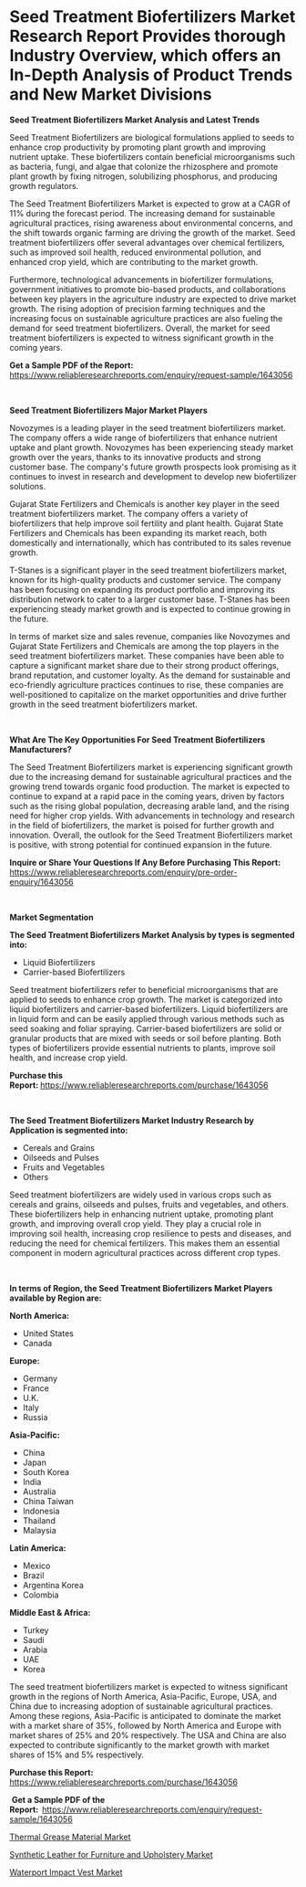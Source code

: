 <p><h1>Seed Treatment Biofertilizers Market Research Report Provides thorough Industry Overview, which offers an In-Depth Analysis of Product Trends and New Market Divisions</h1></p><p><strong>Seed Treatment Biofertilizers Market Analysis and Latest Trends</strong></p>
<p><p>Seed Treatment Biofertilizers are biological formulations applied to seeds to enhance crop productivity by promoting plant growth and improving nutrient uptake. These biofertilizers contain beneficial microorganisms such as bacteria, fungi, and algae that colonize the rhizosphere and promote plant growth by fixing nitrogen, solubilizing phosphorus, and producing growth regulators.</p><p>The Seed Treatment Biofertilizers Market is expected to grow at a CAGR of 11% during the forecast period. The increasing demand for sustainable agricultural practices, rising awareness about environmental concerns, and the shift towards organic farming are driving the growth of the market. Seed treatment biofertilizers offer several advantages over chemical fertilizers, such as improved soil health, reduced environmental pollution, and enhanced crop yield, which are contributing to the market growth.</p><p>Furthermore, technological advancements in biofertilizer formulations, government initiatives to promote bio-based products, and collaborations between key players in the agriculture industry are expected to drive market growth. The rising adoption of precision farming techniques and the increasing focus on sustainable agriculture practices are also fueling the demand for seed treatment biofertilizers. Overall, the market for seed treatment biofertilizers is expected to witness significant growth in the coming years.</p></p>
<p><strong>Get a Sample PDF of the Report:&nbsp;</strong> <a href="https://www.reliableresearchreports.com/enquiry/request-sample/1643056">https://www.reliableresearchreports.com/enquiry/request-sample/1643056</a></p>
<p>&nbsp;</p>
<p><strong>Seed Treatment Biofertilizers Major Market Players</strong></p>
<p><p>Novozymes is a leading player in the seed treatment biofertilizers market. The company offers a wide range of biofertilizers that enhance nutrient uptake and plant growth. Novozymes has been experiencing steady market growth over the years, thanks to its innovative products and strong customer base. The company's future growth prospects look promising as it continues to invest in research and development to develop new biofertilizer solutions.</p><p>Gujarat State Fertilizers and Chemicals is another key player in the seed treatment biofertilizers market. The company offers a variety of biofertilizers that help improve soil fertility and plant health. Gujarat State Fertilizers and Chemicals has been expanding its market reach, both domestically and internationally, which has contributed to its sales revenue growth.</p><p>T-Stanes is a significant player in the seed treatment biofertilizers market, known for its high-quality products and customer service. The company has been focusing on expanding its product portfolio and improving its distribution network to cater to a larger customer base. T-Stanes has been experiencing steady market growth and is expected to continue growing in the future.</p><p>In terms of market size and sales revenue, companies like Novozymes and Gujarat State Fertilizers and Chemicals are among the top players in the seed treatment biofertilizers market. These companies have been able to capture a significant market share due to their strong product offerings, brand reputation, and customer loyalty. As the demand for sustainable and eco-friendly agriculture practices continues to rise, these companies are well-positioned to capitalize on the market opportunities and drive further growth in the seed treatment biofertilizers market.</p></p>
<p>&nbsp;</p>
<p><strong>What Are The Key Opportunities For Seed Treatment Biofertilizers Manufacturers?</strong></p>
<p><p>The Seed Treatment Biofertilizers market is experiencing significant growth due to the increasing demand for sustainable agricultural practices and the growing trend towards organic food production. The market is expected to continue to expand at a rapid pace in the coming years, driven by factors such as the rising global population, decreasing arable land, and the rising need for higher crop yields. With advancements in technology and research in the field of biofertilizers, the market is poised for further growth and innovation. Overall, the outlook for the Seed Treatment Biofertilizers market is positive, with strong potential for continued expansion in the future.</p></p>
<p><strong>Inquire or Share Your Questions If Any Before Purchasing This Report:</strong> <a href="https://www.reliableresearchreports.com/enquiry/pre-order-enquiry/1643056">https://www.reliableresearchreports.com/enquiry/pre-order-enquiry/1643056</a></p>
<p>&nbsp;</p>
<p><strong>Market Segmentation</strong></p>
<p><strong>The Seed Treatment Biofertilizers Market Analysis by types is segmented into:</strong></p>
<p><ul><li>Liquid Biofertilizers</li><li>Carrier-based Biofertilizers</li></ul></p>
<p><p>Seed treatment biofertilizers refer to beneficial microorganisms that are applied to seeds to enhance crop growth. The market is categorized into liquid biofertilizers and carrier-based biofertilizers. Liquid biofertilizers are in liquid form and can be easily applied through various methods such as seed soaking and foliar spraying. Carrier-based biofertilizers are solid or granular products that are mixed with seeds or soil before planting. Both types of biofertilizers provide essential nutrients to plants, improve soil health, and increase crop yield.</p></p>
<p><strong>Purchase this Report:&nbsp;</strong><a href="https://www.reliableresearchreports.com/purchase/1643056">https://www.reliableresearchreports.com/purchase/1643056</a></p>
<p>&nbsp;</p>
<p><strong>The Seed Treatment Biofertilizers Market Industry Research by Application is segmented into:</strong></p>
<p><ul><li>Cereals and Grains</li><li>Oilseeds and Pulses</li><li>Fruits and Vegetables</li><li>Others</li></ul></p>
<p><p>Seed treatment biofertilizers are widely used in various crops such as cereals and grains, oilseeds and pulses, fruits and vegetables, and others. These biofertilizers help in enhancing nutrient uptake, promoting plant growth, and improving overall crop yield. They play a crucial role in improving soil health, increasing crop resilience to pests and diseases, and reducing the need for chemical fertilizers. This makes them an essential component in modern agricultural practices across different crop types.</p></p>
<p>&nbsp;</p>
<p><strong>In terms of Region, the Seed Treatment Biofertilizers Market Players available by Region are:</strong></p>
<p>
    <p> <strong> North America: </strong>
        <ul>
            <li>United States</li>
            <li>Canada</li>
        </ul>
        </p> 
    <p> <strong> Europe: </strong>
        <ul>
            <li>Germany</li>
            <li>France</li>
            <li>U.K.</li>
            <li>Italy</li>
            <li>Russia</li>
        </ul>
        </p> 
    <p> <strong> Asia-Pacific: </strong>
        <ul>
            <li>China</li>
            <li>Japan</li>
            <li>South Korea</li>
            <li>India</li>
            <li>Australia</li>
            <li>China Taiwan</li>
            <li>Indonesia</li>
            <li>Thailand</li>
            <li>Malaysia</li>
        </ul>
        </p> 
    <p> <strong> Latin America: </strong>
        <ul>
            <li>Mexico</li>
            <li>Brazil</li>
            <li>Argentina Korea</li>
            <li>Colombia</li>
        </ul>
        </p> 
    <p> <strong> Middle East & Africa: </strong>
        <ul>
            <li>Turkey</li>
            <li>Saudi</li>
            <li>Arabia</li>
            <li>UAE</li>
            <li>Korea</li>
        </ul>
    </p>
    </p>
<p><p>The seed treatment biofertilizers market is expected to witness significant growth in the regions of North America, Asia-Pacific, Europe, USA, and China due to increasing adoption of sustainable agricultural practices. Among these regions, Asia-Pacific is anticipated to dominate the market with a market share of 35%, followed by North America and Europe with market shares of 25% and 20% respectively. The USA and China are also expected to contribute significantly to the market growth with market shares of 15% and 5% respectively.</p></p>
<p><strong>Purchase this Report: </strong><a href="https://www.reliableresearchreports.com/purchase/1643056">https://www.reliableresearchreports.com/purchase/1643056</a></p>
<p>&nbsp;<strong>Get a Sample PDF of the Report:&nbsp;&nbsp;</strong><a href="https://www.reliableresearchreports.com/enquiry/request-sample/1643056">https://www.reliableresearchreports.com/enquiry/request-sample/1643056</a></p>
<p><strong></strong></p>
<p><p><a href="https://view.publitas.com/reportprime-1/thermal-grease-material-market-provides-a-comprehensive-analysis-including-a-macro-overview-of-the-market-as-well-as-micro-details-such-as-market-size-and-competitive-landscape/">Thermal Grease Material Market</a></p><p><a href="https://view.publitas.com/reportprime-1/global-synthetic-leather-for-furniture-and-upholstery-market-by-types-applications-and-major-players-with-regional-growth-rate-analysis-and-development-situation-from-2024-to-2031/">Synthetic Leather for Furniture and Upholstery Market</a></p><p><a href="https://view.publitas.com/reportprime-1/waterport-impact-vest-market-with-the-goal-of-estimating-the-market-size-and-future-growth-potential-of-various-market-segments-based-on-component-applications-end-user-and-region/">Waterport Impact Vest Market</a></p></p>